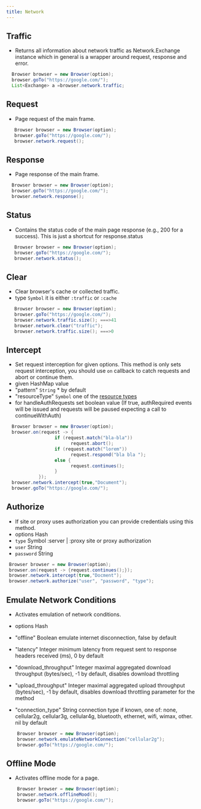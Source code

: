 ```yaml
---
title: Network
---
```


## Traffic

- Returns all information about network traffic as Network.Exchange instance which in general is a wrapper around request, response and error.

```java
  Browser browser = new Browser(option);
  browser.goTo("https://google.com/");
  List<Exchange> a =browser.network.traffic;
```

## Request

- Page request of the main frame.

```java
   Browser browser = new Browser(option);
   browser.goTo("https://google.com/");
   browser.network.request();
```

## Response

- Page response of the main frame.

```java
  Browser browser = new Browser(option);
  browser.goTo("https://google.com/");
  browser.network.response();
```

## Status

- Contains the status code of the main page response (e.g., 200 for a success). This is just a shortcut for response.status

```java
   Browser browser = new Browser(option);
   browser.goTo("https://google.com/");
   browser.network.status();
```

## Clear

- Clear browser's cache or collected traffic.
- type `Symbol` it is either `:traffic` or `:cache`

```java
   Browser browser = new Browser(option);
   browser.goTo("https://google.com/");
   browser.network.traffic.size(); ===>41
   browser.network.clear("traffic");
   browser.network.traffic.size(); ===>0
```

## Intercept

- Set request interception for given options. This method is only sets request
interception, you should use `on` callback to catch requests and abort or
continue them.
- given HashMap value
- "pattern" `String` \* by default
- "resourceType" `Symbol` one of the [resource types](https://chromedevtools.github.io/devtools-protocol/tot/Network#type-ResourceType)
- for handleAuthRequests set boolean value (If true, authRequired events will be issued and requests will be paused expecting a call to continueWithAuth)

```java
  Browser browser = new Browser(option);
  browser.on(request -> {
                  if (request.match("bla-bla"))
                        request.abort();
                  if (request.match("lorem"))
                        request.respond("bla bla ");
                  else {
                        request.continues();
                  }
            });
  browser.network.intercept(true,"Document");
  browser.goTo("https://google.com/");
```

## Authorize

- If site or proxy uses authorization you can provide credentials using this method.
- options Hash
- `type` Symbol :server | :proxy site or proxy authorization
- `user` String
- `password` String

```java
 Browser browser = new Browser(option);
 browser.on(request -> {request.continues();});
 browser.network.intercept(true,"Docment");
 browser.network.authorize("user", "password", "type");
```

## Emulate Network Conditions

- Activates emulation of network conditions.

- options Hash
- "offline" Boolean emulate internet disconnection, false by default
- "latency" Integer minimum latency from request sent to response headers received (ms), 0 by default
- "download_throughput" Integer maximal aggregated download throughput (bytes/sec), -1 by default, disables download throttling
- "upload_throughput" Integer maximal aggregated upload throughput (bytes/sec), -1 by default, disables download throttling
  parameter for the method
- "connection_type" String connection type if known, one of: none, cellular2g, cellular3g, cellular4g, bluetooth, ethernet, wifi, wimax, other. nil by default

```java
    Browser browser = new Browser(option);
    browser.network.emulateNetworkConnection("cellular2g");
    browser.goTo("https://google.com/");
```

## Offline Mode

- Activates offline mode for a page.

```java
    Browser browser = new Browser(option);
    browser.network.offlineMood();
    browser.goTo("https://google.com/");
```
